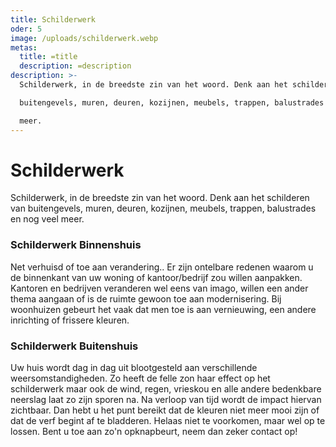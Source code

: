 ```yaml
---
title: Schilderwerk
oder: 5
image: /uploads/schilderwerk.webp
metas:
  title: =title
  description: =description
description: >-
  Schilderwerk, in de breedste zin van het woord. Denk aan het schilderen van

  buitengevels, muren, deuren, kozijnen, meubels, trappen, balustrades en nog veel

  meer.
---
```


# Schilderwerk

Schilderwerk, in de breedste zin van het woord. Denk aan het schilderen van
buitengevels, muren, deuren, kozijnen, meubels, trappen, balustrades en nog veel
meer.

### Schilderwerk Binnenshuis

Net verhuisd of toe aan verandering.. Er zijn ontelbare redenen waarom u de
binnenkant van uw woning of kantoor/bedrijf zou willen aanpakken. Kantoren en
bedrijven veranderen wel eens van imago, willen een ander thema aangaan of is de
ruimte gewoon toe aan modernisering. Bij woonhuizen gebeurt het vaak dat men toe
is aan vernieuwing, een andere inrichting of frissere kleuren.

### Schilderwerk Buitenshuis

Uw huis wordt dag in dag uit blootgesteld aan verschillende weersomstandigheden.
Zo heeft de felle zon haar effect op het schilderwerk maar ook de wind, regen,
vrieskou en alle andere bedenkbare neerslag laat zo zijn sporen na. Na verloop
van tijd wordt de impact hiervan zichtbaar. Dan hebt u het punt bereikt dat de
kleuren niet meer mooi zijn of dat de verf begint af te bladderen. Helaas niet
te voorkomen, maar wel op te lossen. Bent u toe aan zo'n opknapbeurt, neem dan
zeker contact op!
